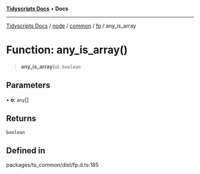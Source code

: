 [**Tidyscripts Docs**](../../../../../../../README.md) • **Docs**

***

[Tidyscripts Docs](../../../../../../../globals.md) / [node](../../../../../README.md) / [common](../../../README.md) / [fp](../README.md) / any\_is\_array

# Function: any\_is\_array()

> **any\_is\_array**(`o`): `boolean`

## Parameters

• **o**: `any`[]

## Returns

`boolean`

## Defined in

packages/ts\_common/dist/fp.d.ts:185
